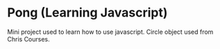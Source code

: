 # Pong (Learning Javascript)
 Mini project used to learn how to use javascript. Circle object used from Chris Courses. 
